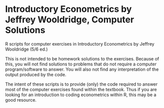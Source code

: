 # Introductory Econometrics by Jeffrey Wooldridge, Computer Solutions
R scripts for computer exercises in Introductory Econometrics by Jeffrey Wooldridge (5/6 ed.)

This is not intended to be homework solutions to the exercises.
Because of this, you will not find solutions to problems that do not require a computer program/software to answer.
You will also not find any interpretation of the output produced by the code.

The intent of these scripts is to provide (only) the code required to answer most of the computer exercises found within the textbook.
Thus if you are looking for an introduction to coding econometrics within R, this may be a good resource.
